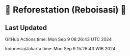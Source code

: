 
# 🌳 Reforestation (Reboisasi) 🌲

## Last Updated

GitHub Actions time: Mon Sep  9 08:26:43 UTC 2024

Indonesia/Jakarta time: Mon Sep  9 15:26:43 WIB 2024
